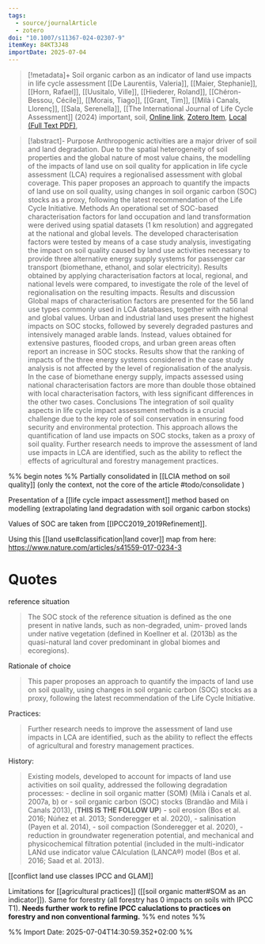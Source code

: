 ```yaml
---
tags:
  - source/journalArticle
  - zotero
doi: "10.1007/s11367-024-02307-9"
itemKey: 84KT3J48
importDate: 2025-07-04
---
```

>[!metadata]+
> Soil organic carbon as an indicator of land use impacts in life cycle assessment
> [[De Laurentiis, Valeria]], [[Maier, Stephanie]], [[Horn, Rafael]], [[Uusitalo, Ville]], [[Hiederer, Roland]], [[Chéron-Bessou, Cécile]], [[Morais, Tiago]], [[Grant, Tim]], [[Milà i Canals, Llorenç]], [[Sala, Serenella]], 
> [[The International Journal of Life Cycle Assessment]] (2024)
> important, soil, 
> [Online link](https://link.springer.com/10.1007/s11367-024-02307-9), [Zotero Item](zotero://select/library/items/84KT3J48), [Local (Full Text PDF)](file://C:/Users/aburg/Documents/references/zotero/storage/KNJNRJRW/DeLaurentiis2024_Soilorganic.pdf), 

>[!abstract]-
>Purpose Anthropogenic activities are a major driver of soil and land degradation. Due to the spatial heterogeneity of soil properties and the global nature of most value chains, the modelling of the impacts of land use on soil quality for application in life cycle assessment (LCA) requires a regionalised assessment with global coverage. This paper proposes an approach to quantify the impacts of land use on soil quality, using changes in soil organic carbon (SOC) stocks as a proxy, following the latest recommendation of the Life Cycle Initiative.
Methods An operational set of SOC-based characterisation factors for land occupation and land transformation were derived using spatial datasets (1 km resolution) and aggregated at the national and global levels. The developed characterisation factors were tested by means of a case study analysis, investigating the impact on soil quality caused by land use activities necessary to provide three alternative energy supply systems for passenger car transport (biomethane, ethanol, and solar electricity). Results obtained by applying characterisation factors at local, regional, and national levels were compared, to investigate the role of the level of regionalisation on the resulting impacts.
Results and discussion Global maps of characterisation factors are presented for the 56 land use types commonly used in LCA databases, together with national and global values. Urban and industrial land uses present the highest impacts on SOC stocks, followed by severely degraded pastures and intensively managed arable lands. Instead, values obtained for extensive pastures, flooded crops, and urban green areas often report an increase in SOC stocks. Results show that the ranking of impacts of the three energy systems considered in the case study analysis is not affected by the level of regionalisation of the analysis. In the case of biomethane energy supply, impacts assessed using national characterisation factors are more than double those obtained with local characterisation factors, with less significant differences in the other two cases.
Conclusions The integration of soil quality aspects in life cycle impact assessment methods is a crucial challenge due to the key role of soil conservation in ensuring food security and environmental protection. This approach allows the quantification of land use impacts on SOC stocks, taken as a proxy of soil quality. Further research needs to improve the assessment of land use impacts in LCA are identified, such as the ability to reflect the effects of agricultural and forestry management practices.

%% begin notes %% 
Partially consolidated in [[LCIA method on soil quality]] (only the context, not the core of the article #todo/consolidate )

Presentation of a [[life cycle impact assessment]] method based on modelling (extrapolating land degradation with soil organic carbon stocks)

Values of SOC are taken from [[IPCC2019_2019Refinement]].

Using this [[land use#classification|land cover]] map from here: https://www.nature.com/articles/s41559-017-0234-3
# Quotes
reference situation
> The SOC stock of the reference situation is defined as the one present in native lands, such as non-degraded, unim- proved lands under native vegetation (defined in Koellner et al. (2013b) as the quasi-natural land cover predominant in global biomes and ecoregions). 

Rationale of choice
>This paper proposes an approach to quantify the impacts of land use on soil quality, using changes in soil organic carbon (SOC) stocks as a proxy, following the latest recommendation of the Life Cycle Initiative.

Practices:
> Further research needs to improve the assessment of land use impacts in LCA are identified, such as the ability to reflect the effects of agricultural and forestry management practices.

History:
> Existing models, developed to account for impacts of land use activities on soil quality, addressed the following degradation processes:
	- decline in soil organic matter (SOM) (Milà i Canals et al. 2007a, b) or 
	- soil organic carbon (SOC) stocks (Brandão and Milà i Canals 2013), (**THIS IS THE FOLLOW UP**)
	- soil erosion (Bos et al. 2016; Núñez et al. 2013; Sonderegger et al. 2020), 
	- salinisation (Payen et al. 2014), 
	- soil compaction (Sonderegger et al. 2020), 
	- reduction in groundwater regeneration potential, and mechanical and physicochemical filtration potential (included in the multi-indicator LANd use indicator value  CAlculation (LANCA®) model (Bos et al. 2016; Saad et al.  2013).

[[conflict land use classes IPCC and GLAM]]

Limitations for [[agricultural practices]] ([[soil organic matter#SOM as an indicator]]).
Same for forestry (all forestry has 0 impacts on soils with IPCC T1).
**Needs further work to refine IPCC caluclations to practices on forestry and non conventional farming.**
%% end notes %%

%% Import Date: 2025-07-04T14:30:59.352+02:00 %%
